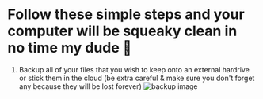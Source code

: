 # Follow these simple steps and your computer will be squeaky clean in no time my dude 🤙

1. Backup all of your files that you wish to keep onto an external hardrive or stick them in the cloud (be extra careful & make sure you don't forget any because they will be lost forever)
![backup image](images/backup.png)



